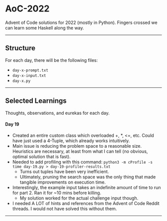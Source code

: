 # AoC-2022

Advent of Code solutions for 2022 (mostly in Python). Fingers crossed we can learn some Haskell along the way.

---

## Structure

For each day, there will be the following files:

- `day-x-prompt.txt`
- `day-x-input.txt`
- `day-x.py`

---

## Selected Learnings

Thoughts, observations, and eurekas for each day.

#### Day 19
- Created an entire custom class which overloaded +, *, <=, etc. Could have just used a 4-Tuple, which already works intuitively.
- Main issue is reducing the problem space to a reasonable size. Heuristics are necessary, at least from what I can tell (no obvious, optimal solution that is fast).
- Needed to add profiling with this command: `python3 -m cProfile -s time day-19.py > day-19-profiler-results.txt`
    - Turns out tuples have been very inefficient.
    - Ultimately, pruning the search space was the only thing that made tangible improvements on execution time.
- Interestingly, the example input takes an indefinite amount of time to run for part 2. Ran it for ~10 mins before killing.
    - My solution worked for the actual challenge input though.
- I needed A LOT of hints and references from the Advent of Code Reddit threads. I would not have solved this without them.

---